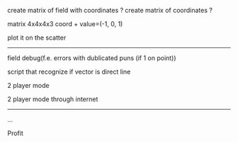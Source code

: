 create matrix of field with coordinates ?
create matrix of coordinates ?

matrix 4x4x4x3 coord + value=(-1, 0, 1)

plot it on the scatter 

_____________________________________
field debug(f.e. errors with dublicated puns (if 1 on point)) 

script that recognize if vector is direct line

2 player mode

2 player mode through internet

_____________________________________

...

Profit
